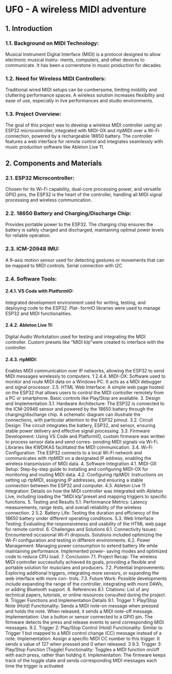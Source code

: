 # UF0 - A wireless MIDI adventure
## 1. Introduction
### 1.1. Background on MIDI Technology:
Musical Instrument Digital Interface (MIDI) is a protocol designed to allow electronic musical instru-
ments, computers, and other devices to communicate. It has been a cornerstone in music production for
decades.
### 1.2. Need for Wireless MIDI Controllers:
Traditional wired MIDI setups can be cumbersome, limiting mobility and cluttering performance spaces.
A wireless solution increases flexibility and ease of use, especially in live performances and studio
environments.
### 1.3. Project Overview:
The goal of this project was to develop a wireless MIDI controller using an ESP32 microcontroller,
integrated with MIDI-OX and rtpMIDI over a Wi-Fi connection, powered by a rechargeable 18650
battery. The controller features a web interface for remote control and integrates seamlessly with music
production software like Ableton Live 11.
## 2. Components and Materials
### 2.1. ESP32 Microcontroller:
Chosen for its Wi-Fi capability, dual-core processing power, and versatile GPIO pins, the ESP32 is the
heart of the controller, handling all MIDI signal processing and wireless communication.
### 2.2. 18650 Battery and Charging/Discharge Chip:
Provides portable power to the ESP32. The charging chip ensures the battery is safely charged and
discharged, maintaining optimal power levels for reliable operation.
### 2.3. ICM-20948 IMU:
A 9-axis motion sensor used for detecting gestures or movements that can be mapped to MIDI controls.
Serial connection with I2C
### 2.4. Software Tools:
#### 2.4.1. VS Code with PlatformIO:
Integrated development environment used for writing, testing, and deploying code to the ESP32. Plat-
formIO libraries were used to manage ESP32 and MIDI functionalities.
#### 2.4.2. Ableton Live 11:
Digital Audio Workstation used for testing and integrating the MIDI controller. Custom presets like "MIDI
klp"were created to interface with the controller.
#### 2.4.3. rtpMIDI:
Enables MIDI communication over IP networks, allowing the ESP32 to send MIDI messages wirelessly
to computers.
1
2.4.4. MIDI-OX:
Software used to monitor and route MIDI data on a Windows PC. It acts as a MIDI debugger and signal
processor.
2.5. HTML Web Interface:
A simple web page hosted on the ESP32 that allows users to control the MIDI controller remotely from
a PC or smartphone. Basic controls like Play/Stop are available.
3. Design and Implementation
3.1. Hardware Architecture:
The ESP32 is connected to the ICM-20946 sensor and powered by the 18650 battery through the
charging/discharge chip. A schematic diagram can illustrate the connections, with particular attention
to the ESP32 pinout.
3.2. Circuit Design:
The circuit integrates the battery, ESP32, and sensor, ensuring stable power delivery and effective signal
processing.
3.3. Firmware Development:
Using VS Code and PlatformIO, custom firmware was written to process sensor data and send corres-
ponding MIDI signals via Wi-Fi. Libraries like KWDIKAS facilitated the MIDI communication.
3.4. Wi-Fi Configuration:
The ESP32 connects to a local Wi-Fi network and communicates with rtpMIDI on a designated IP
address, enabling the wireless transmission of MIDI data.
4. Software Integration
4.1. MIDI-OX Setup:
Step-by-step guide to installing and configuring MIDI-OX for monitoring and routing MIDI data.
4.2. Configuring rtpMIDI:
Instructions on setting up rtpMIDI, assigning IP addresses, and ensuring a stable connection between
the ESP32 and computer.
4.3. Ableton Live 11 Integration:
Details on how the MIDI controller was integrated with Ableton Live, including loading the "MIDI
klp"preset and mapping triggers to specific functions.
5. Testing and Results
5.1. Performance Metrics:
Latency measurements, range tests, and overall reliability of the wireless connection.
2
5.2. Battery Life:
Testing the duration and efficiency of the 18650 battery under different operating conditions.
5.3. Web Interface Testing:
Evaluating the responsiveness and usability of the HTML web page for remote control.
6. Challenges and Solutions
6.1. Connectivity Issues:
Encountered occasional Wi-Fi dropouts. Solutions included optimizing the Wi-Fi configuration and
testing in different environments.
6.2. Power Management:
Managing power consumption to extend battery life while maintaining performance. Implemented power-
saving modes and optimized code to reduce CPU load.
7. Conclusion
7.1. Project Recap:
The wireless MIDI controller successfully achieved its goals, providing a flexible and portable solution
for musicians and producers.
7.2. Potential Improvements:
Exploring additional triggers, integrating more sensors, or expanding the web interface with more con-
trols.
7.3. Future Work:
Possible developments include expanding the range of the controller, integrating with more DAWs, or
adding Bluetooth support.
8. References
8.1. Citations:
List of any technical papers, tutorials, or online resources consulted during the project.
9. Trigger Functions and Implementation Details
9.1. Trigger 1: Play/Stop Note (Hold)
Functionality: Sends a MIDI note-on message when pressed and holds the note. When released, it sends
a MIDI note-off message. Implementation: Use a button or sensor connected to a GPIO pin. The firmware
detects the press and release events to send corresponding MIDI messages.
9.2. Trigger 2: Play/Stop Control (Hold)
Functionality: Similar to Trigger 1 but mapped to a MIDI control change (CC) message instead of a note.
Implementation: Assign a specific MIDI CC number to this trigger. It sends a value of 127 when pressed
and 0 when released.
3
9.3. Trigger 3: Play/Stop Function (Toggle)
Functionality: Toggles a MIDI function on/off with each press, rather than holding it. Implementation:
The firmware keeps track of the toggle state and sends corresponding MIDI messages each time the
trigger is activated

